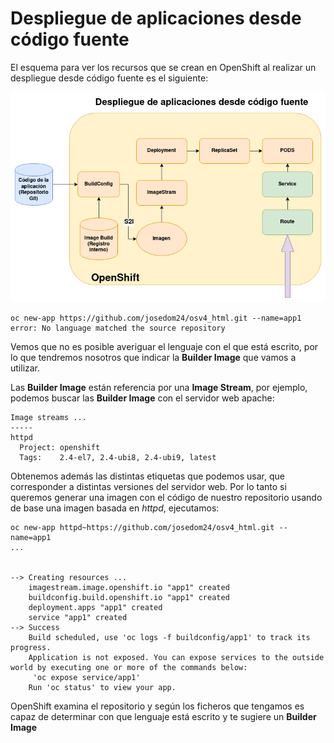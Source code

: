 # Despliegue de aplicaciones desde código fuente

El esquema para ver los recursos que se crean en OpenShift al realizar un despliegue desde código fuente es el siguiente:

![código](img/codigo.png)



    oc new-app https://github.com/josedom24/osv4_html.git --name=app1
    error: No language matched the source repository

Vemos que no es posible averiguar el lenguaje con el que está escrito, por lo que tendremos nosotros que indicar la **Builder Image** que vamos a utilizar. 

Las **Builder Image** están referencia por una **Image Stream**, por ejemplo, podemos buscar las **Builder Image** con el servidor web apache:

    Image streams ...
    -----
    httpd
      Project: openshift
      Tags:    2.4-el7, 2.4-ubi8, 2.4-ubi9, latest

Obtenemos además las distintas etiquetas que podemos usar, que corresponder a distintas versiones del servidor web. Por lo tanto si queremos generar una imagen con el código de nuestro repositorio usando de base una imagen basada en *httpd*, ejecutamos:

    oc new-app httpd~https://github.com/josedom24/osv4_html.git --name=app1
    ...
    

    --> Creating resources ...
        imagestream.image.openshift.io "app1" created
        buildconfig.build.openshift.io "app1" created
        deployment.apps "app1" created
        service "app1" created
    --> Success
        Build scheduled, use 'oc logs -f buildconfig/app1' to track its progress.
        Application is not exposed. You can expose services to the outside world by executing one or more of the commands below:
         'oc expose service/app1' 
        Run 'oc status' to view your app.


    


OpenShift examina el repositorio y según los ficheros que tengamos es capaz de determinar con que lenguaje está escrito y te sugiere un **Builder Image** 